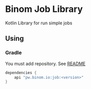 # Binom Job Library
Kotlin Library for run simple jobs

## Using
### Gradle
You must add repository. See [README](../README.md)
```groovy
dependencies {
    api "pw.binom.io:job:<version>"
}
```